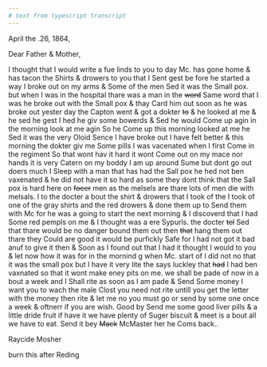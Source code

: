 ```yaml
---
# text from typescript transcript
---
```

April the .26, 1864,

Dear Father & Mother,

I thought that I would write a fue linds to you to day Mc. has gone home & has tacon the Shirts & drowers to you that I Sent gest be fore he started a way I broke out on my arms & Some of the men Sed it was the Small pox. but when I was in the hospital thare was a man in the ~~word~~ Same word that I was he broke out with the Small pox & thay Card him out soon as he was broke out yester day the Capton went & got a dokter ~~to~~ & he looked at me & he sed he gest I hed he giv some bowerds & Sed he would Come up agin in the morning look at me agin So he Come up this morning looked at me he Sed it was the very Oloid Sence I have broke out I have felt better & this morning the dokter giv me Some pills I was vacenated when I first Come in the regiment So that wont hav it hard it wont Come out on my mace nor hands it is very Catern on my boddy I am up around Sume but dont go out doers much I Sleep with a man that has had the Sall pox he hed not ben vaxenated & he did not have it so hard as some  they dont think that the Sall pox is hard here on ~~focer~~ men as the melsels  are thare lots of men die with melsals. I to the docter a bout the shirt & drowers that I took of the I took of one of the gray shirts and the red drowers & done them up to Send them with Mc for he was a going to start the next morning & I discoverd that I had Some red pempls on me & I thought was a ere Sypurls. the docter ~~tel~~ Sed that thare would be no danger bound them out then ~~that~~ hang them out thare they Could are good it would be purfickly Safe for I had not got it bad anuf to give it then & Soon as I found out that I had it thought I would to you & let now how it was for in the mornind g when Mc. start of I did not no that it was the small pox but I have it very lite the says luckley that ~~had~~ I had ben vaxnated so that it wont make eney pits on me. we shall be pade of now in a bout a week and I Shall rite as soon as I am pade & Send Some money  I want you to wach the male Clost  you need not rite untill you get the letter with the money then rite & let me no you must go or send by some one once a week & oftnerr if you are wish. Good by  Send me some good liver pills & a little dride fruit if have it  we have plenty of Suger biscuit & meet is a bout all we have to eat. Send it bey ~~Mack~~ McMaster her he Coms back.. 	

Raycide Mosher 

burn this after Reding